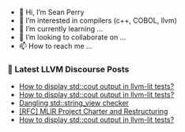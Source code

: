 - 👋 Hi, I’m Sean Perry
- 👀 I’m interested in compilers (c++, COBOL, llvm)
- 🌱 I’m currently learning ...
- 💞️ I’m looking to collaborate on ...
- 📫 How to reach me ...

<!---
s66perry/s66perry is a ✨ special ✨ repository because its `README.md` (this file) appears on your GitHub profile.
You can click the Preview link to take a look at your changes.
--->
### 📕 Latest LLVM Discourse Posts

<!-- DISCOURSE-LLVM:START -->
- [How to display std::cout output in llvm-lit tests?](https://discourse.llvm.org/t/how-to-display-std-cout-output-in-llvm-lit-tests/82919#post_4)
- [How to display std::cout output in llvm-lit tests?](https://discourse.llvm.org/t/how-to-display-std-cout-output-in-llvm-lit-tests/82919#post_3)
- [Dangling std::string_view checker](https://discourse.llvm.org/t/dangling-std-string-view-checker/82920#post_1)
- [[RFC] MLIR Project Charter and Restructuring](https://discourse.llvm.org/t/rfc-mlir-project-charter-and-restructuring/82896#post_11)
- [How to display std::cout output in llvm-lit tests?](https://discourse.llvm.org/t/how-to-display-std-cout-output-in-llvm-lit-tests/82919#post_2)
<!-- DISCOURSE-LLVM:END -->
